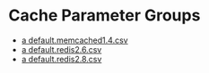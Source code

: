 # Cache Parameter Groups

* [a default.memcached1.4.csv](default.memcached1.4)
* [a default.redis2.6.csv](default.redis2.6)
* [a default.redis2.8.csv](default.redis2.8)

